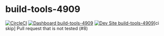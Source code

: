 # build-tools-4909

[![CircleCI](https://circleci.com/gh/pantheon-ci-bot/build-tools-4909.svg?style=shield)](https://circleci.com/gh/pantheon-ci-bot/build-tools-4909)
[![Dashboard build-tools-4909](https://img.shields.io/badge/dashboard-build_tools_4909-yellow.svg)](https://dashboard.pantheon.io/sites/2fa76b51-a8b0-4a0f-86ff-0cd1f1a9e0d9#dev/code)
[![Dev Site build-tools-4909](https://img.shields.io/badge/site-build_tools_4909-blue.svg)](http://dev-build-tools-4909.pantheonsite.io/)[ci skip] Pull request that is not tested (#8)
